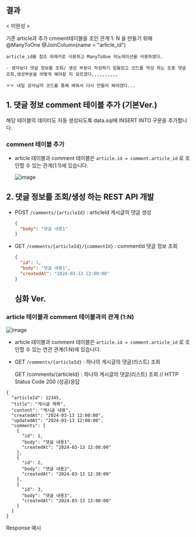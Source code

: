 
## 결과 

< 미완성 >

기존 article과 추가 cmment테이블을 조인 관계 1: N 을 만들기 위해     
    @ManyToOne
    @JoinColumn(name = "article_id")

    article_id를 참조 외래키로 사용하고 ManyToOne 어노테이션을 사용하였다.

    - 생각보다 댓글 정보를 조회/ 생성 부분이 작성하기 힘들었고 코드를 작성 하는 도중 댓글 조회,생성부분을 어떻게 해야할 지 모르겠다,,,,,,,,,,

    ㅜㅜ 내일 강사님의 코드를 통해 배워서 다시 만들어 봐야겠다...

## 1. 댓글 정보 comment 테이블 추가 (기본Ver.)

해당 테이블의 데이터도 자동 생성되도록 data.sql에 INSERT INTO 구문을 추가합니다.

### comment 테이블 추가

- article 테이블과 comment 테이블은 `article.id = comment.article_id` 로 조인할 수 있는 관계(1:1)에 있습니다.


  ![image](https://github.com/sohee99/Spring-Week-/assets/155497383/43a91fce-c53e-4cd1-804d-da8e9b883cb8)


## 2. 댓글 정보를 조회/생성 하는 REST API 개발

- POST `/comments/{articleId}` : articleId 게시글의 댓글 생성
    
    ```json
    {
      "body": "댓글 내용1"
    }
    ```
    
- GET `/comments/{articleId}/{commentId}` :  commentId 댓글 정보 조회
    
    ```json
    {
      "id": 1,
      "body": "댓글 내용1",
      "createdAt": "2024-03-13 12:00:00"
    }
    ```

    ## 심화 Ver.

### article 테이블과 comment 테이블과의 관계 (1:N)

![image](https://github.com/sohee99/Spring-Week-/assets/155497383/6a34f176-add0-4eff-bcab-7e9859bf7d68)


- article 테이블과 comment 테이블은 `article.id = comment.article_id` 로 조인할 수 있는 연관 관계(1:N)에 있습니다.

- GET `/comments/{articleId}` : 하나의 게시글의 댓글(리스트) 조회

  GET /comments/{articleId} : 하나의 게시글의 댓글(리스트) 조회
// HTTP Status Code 200 (성공)응답

```
{
  "articleId": 12345,
  "title": "게시글 제목",
  "content": "게시글 내용",
  "createdAt": "2024-03-13 12:00:00",
  "updatedAt": "2024-03-13 12:00:00",
  "comments": [
    {
      "id": 1,
      "body": "댓글 내용1",
      "createdAt": "2024-03-13 12:00:00"
    },
    {
      "id": 2,
      "body": "댓글 내용2",
      "createdAt": "2024-03-13 12:30:00"
    },
    {
      "id": 3,
      "body": "댓글 내용3",
      "createdAt": "2024-03-13 13:00:00"
    }
  ]
}
```

Response 예시 
